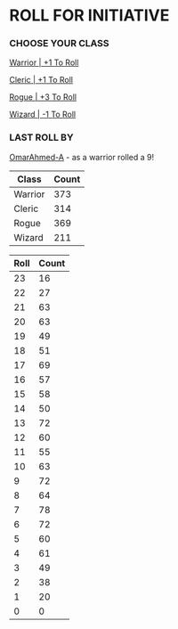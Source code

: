 # ROLL FOR INITIATIVE
### CHOOSE YOUR CLASS

[Warrior | +1 To Roll](https://github.com/benjaminsampica/benjaminsampica/issues/new?title=roll%7Cwarrior&body=Just+click+%27Submit+new+issue%27.)

[Cleric | +1 To Roll](https://github.com/benjaminsampica/benjaminsampica/issues/new?title=roll%7Ccleric&body=Just+click+%27Submit+new+issue%27.)

[Rogue | +3 To Roll](https://github.com/benjaminsampica/benjaminsampica/issues/new?title=roll%7Crogue&body=Just+click+%27Submit+new+issue%27.)

[Wizard | -1 To Roll](https://github.com/benjaminsampica/benjaminsampica/issues/new?title=roll%7Cwizard&body=Just+click+%27Submit+new+issue%27.)
### LAST ROLL BY
[OmarAhmed-A](https://www.github.com/OmarAhmed-A) - as a warrior rolled a 9!

|Class|Count|
|-|-|
|Warrior|373|
|Cleric|314|
|Rogue|369|
|Wizard|211|

|Roll|Count|
|-|-|
|23|16
|22|27
|21|63
|20|63
|19|49
|18|51
|17|69
|16|57
|15|58
|14|50
|13|72
|12|60
|11|55
|10|63
|9|72
|8|64
|7|78
|6|72
|5|60
|4|61
|3|49
|2|38
|1|20
|0|0
